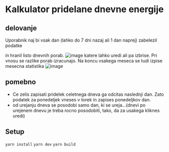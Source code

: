# Kalkulator pridelane dnevne energije

## delovanje
Uporabnik naj bi vsak dan (lahko do 7 dni nazaj ali 1 dan naprej) zabelezil podatke 

in hranil listo dnevnih porab. ![image](https://github.com/FrodoTrash/ELPoraba/assets/40771447/783f323d-0e1d-4e54-a0af-662d51a99f35) katere lahko uredi ali pa izbrise. Pri vnosu se razlike porab izracunajo. Na koncu vsakega meseca se tudi izpise mesecna statistika ![image](https://github.com/FrodoTrash/ELPoraba/assets/40771447/9b19017d-5b95-427b-a40f-c89fc88eb0e8)

## pomebno
- Ce zelis zapisati pridelek celetnega dneva ga odcitas naslednji dan. Zato podatek za ponedeljek vneses v torek in zapises ponedeljkov dan.
- od urejanju dneva se posodobi samo dan, ki se ureja...(dnevi po urejenem dnevu je treba rocno posodobiti, tako, da za usakega kliknes uredi)

## Setup
`yarn install`
`yarn dev`
`yarn build`
